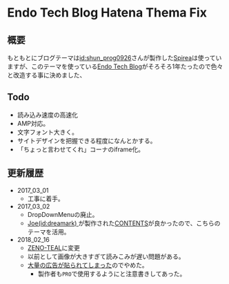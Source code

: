 # Endo Tech Blog Hatena Thema Fix

##  概要

もともとにブログテーマは[id:shun_prog0926](http://www.ituore.com/about)さんが製作した[Spirea](http://www.ituore.com/entry/spirea)は使っていますが、このテーマを使っている[Endo Tech Blog](http://kikuchi1201.hateblo.jp/)がそろそろ1年たったので色々と改造する事に決めました、

## Todo

- 読み込み速度の高速化
- AMP対応。
- 文字フォント大きく。
- サイトデザインを把握できる程度になんとかする。
- 「ちょっと言わせてくれ」コーナのiframe化。

## 更新履歴

- 2017_03_01
  - 工事に着手。
- 2017_03_02
  - DropDownMenuの廃止。
  - [Joe(id:dreamark) ](http://www.dreamark.tokyo/about)が製作された[CONTENTS](http://www.dreamark.tokyo/entry/contents)が良かったので、こちらのテーマを活用。
- 2018_02_16
  - [ZENO-TEAL](http://zeno-teal.hatenablog.com/)に変更
  - 以前として画像が大きすぎて読みこみが遅い問題がある。
  - [大量の広告が貼られてしまった](https://twitter.com/Fendo181/status/968080645623709696)のでやめた。
    - 製作者も`PRO`で使用するようにと注意書きしてあった。
